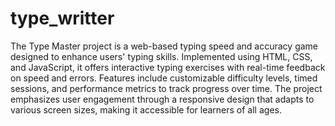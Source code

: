 # type_writter
The Type Master project is a web-based typing speed and accuracy game designed to enhance users' typing skills. Implemented using HTML, CSS, and JavaScript, it offers interactive typing exercises with real-time feedback on speed and errors. Features include customizable difficulty levels, timed sessions, and performance metrics to track progress over time. The project emphasizes user engagement through a responsive design that adapts to various screen sizes, making it accessible for learners of all ages.
